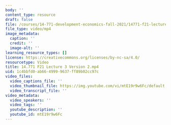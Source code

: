 ```yaml
---
body: ''
content_type: resource
draft: false
file: /courses/14-771-development-economics-fall-2021/14771-f21-lecture-3-version-2_360p_16_9.mp4
file_type: video/mp4
image_metadata:
  caption: ''
  credit: ''
  image-alt: ''
learning_resource_types: []
license: https://creativecommons.org/licenses/by-nc-sa/4.0/
resourcetype: Video
title: 14.771 F21 Lecture 3 Version 2.mp4
uid: 1c4bbfd0-ab66-4999-9637-ff89b02cc97c
video_files:
  video_captions_file: ''
  video_thumbnail_file: https://img.youtube.com/vi/mtE19r9w6Fc/default.jpg
  video_transcript_file: ''
video_metadata:
  video_speakers: ''
  video_tags: ''
  youtube_description: ''
  youtube_id: mtE19r9w6Fc
---
```

